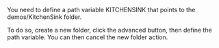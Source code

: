 You need to define a path variable KITCHENSINK that points to the demos/KitchenSink folder.

To do so, create a new folder, click the advanced button, then define the path variable. You can then cancel the new folder action.
